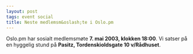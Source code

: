 ```yaml
---
layout: post
tags: event social
title: Neste medlemsm&oslash;te i Oslo.pm
---
```

<p>Oslo.pm har sosialt medlemsmøte <strong>7. mai 2003, klokken
18:00</strong>. Vi satser på en hyggelig stund på <strong>Pasitz,
Tordenskioldsgate 10 v/Rådhuset</strong>.</p>

